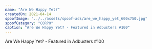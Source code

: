 ```yaml
---
name: "Are We Happy Yet?"
createdOn: 2021-04-14
spoofImage: "../../assets/spoof-ads/are_we_happy_yet_600x750.jpg"
spoofCategory: "CORPO"
caption: "Are We Happy Yet? - Featured in Adbusters #100"
---
```


Are We Happy Yet? - Featured in Adbusters #100
